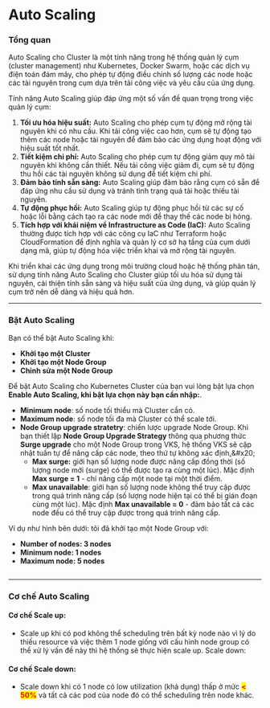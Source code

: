 # Auto Scaling

### Tổng quan

Auto Scaling cho Cluster là một tính năng trong hệ thống quản lý cụm (cluster management) như Kubernetes, Docker Swarm, hoặc các dịch vụ điện toán đám mây, cho phép tự động điều chỉnh số lượng các node hoặc các tài nguyên trong cụm dựa trên tải công việc và yêu cầu của ứng dụng.

Tính năng Auto Scaling giúp đáp ứng một số vấn đề quan trọng trong việc quản lý cụm:

1. **Tối ưu hóa hiệu suất:** Auto Scaling cho phép cụm tự động mở rộng tài nguyên khi có nhu cầu. Khi tải công việc cao hơn, cụm sẽ tự động tạo thêm các node hoặc tài nguyên để đảm bảo các ứng dụng hoạt động với hiệu suất tốt nhất.
2. **Tiết kiệm chi phí:** Auto Scaling cho phép cụm tự động giảm quy mô tài nguyên khi không cần thiết. Nếu tải công việc giảm đi, cụm sẽ tự động thu hồi các tài nguyên không sử dụng để tiết kiệm chi phí.
3. **Đảm bảo tính sẵn sàng:** Auto Scaling giúp đảm bảo rằng cụm có sẵn để đáp ứng nhu cầu sử dụng và tránh tình trạng quá tải hoặc thiếu tài nguyên.
4. **Tự động phục hồi:** Auto Scaling giúp tự động phục hồi từ các sự cố hoặc lỗi bằng cách tạo ra các node mới để thay thế các node bị hỏng.
5. **Tích hợp với khái niệm về Infrastructure as Code (IaC):** Auto Scaling thường được tích hợp với các công cụ IaC như Terraform hoặc CloudFormation để định nghĩa và quản lý cơ sở hạ tầng của cụm dưới dạng mã, giúp tự động hóa việc triển khai và mở rộng tài nguyên.

Khi triển khai các ứng dụng trong môi trường cloud hoặc hệ thống phân tán, sử dụng tính năng Auto Scaling cho Cluster giúp tối ưu hóa sử dụng tài nguyên, cải thiện tính sẵn sàng và hiệu suất của ứng dụng, và giúp quản lý cụm trở nên dễ dàng và hiệu quả hơn.

***

### **Bật Auto Scaling** <a href="#autoscaling-batautoscaling" id="autoscaling-batautoscaling"></a>

Bạn có thể bật Auto Scaling khi:

* **Khởi tạo một Cluster**
* **Khởi tạo một Node Group**
* **Chỉnh sửa một Node Group**

Để bật Auto Scaling cho Kubernetes Cluster của bạn vui lòng bật lựa chọn **Enable Auto Scaling, khi bật lựa chọn này bạn cần nhập:**.

* **Minimum node**: số node tối thiểu mà Cluster cần có.&#x20;
* **Maximum node**: số node tối đa mà Cluster có thể scale tới.
* **Node Group upgrade stratetry**: chiến lược upgrade Node Group. Khi bạn thiết lập **Node Group Upgrade Strategy** thông qua phương thức **Surge upgrade** cho một Node Group trong VKS, hệ thống VKS sẽ cập nhật tuần tự để nâng cấp các node, theo thứ tự không xác định[.](https://cloud.google.com/kubernetes-engine/docs/concepts/node-pool-upgrade-strategies.)&#x20;
  * **Max surge:** giới hạn số lượng node được nâng cấp đồng thời (số lượng node mới (surge) có thể được tạo ra cùng một lúc). Mặc định **Max surge = 1** - chỉ nâng cấp một node tại một thời điểm.&#x20;
  * **Max unavailable**: giới hạn số lượng node không thể truy cập được trong quá trình nâng cấp (số lượng node hiện tại có thể bị gián đoạn cùng một lúc). Mặc định **Max unavailable = 0** - đảm bảo tất cả các node đều có thể truy cập được trong quá trình nâng cấp.

Ví dụ như hình bên dưới: tôi đã khởi tạo một Node Group với:

* **Number of nodes: 3 nodes**
* **Minimum node: 1 nodes**
* **Maximum node: 5 nodes**

<figure><img src="https://docs-admin.vngcloud.vn/download/attachments/73762025/image2024-4-17_11-45-7.png?version=1&#x26;modificationDate=1713329108000&#x26;api=v2" alt=""><figcaption></figcaption></figure>

***

### Cơ chế Auto Scaling

#### Cơ chế Scale up:

* Scale up khi có pod không thể scheduling trên bất kỳ node nào vì lý do thiếu resource và việc thêm 1 node giống với cấu hình node group có thể xử lý vấn đề này thì hệ thống sẽ thực hiện scale up. Scale down:

#### Cơ chế Scale down:

* Scale down khi có 1 node có low utilization (khả dụng) thấp ở mức <mark style="color:red;">**< 50%**</mark> và tất cả các pod của node đó có thể scheduling trên node khác.
